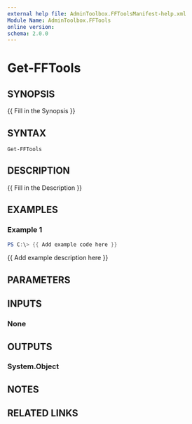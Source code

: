 ```yaml
---
external help file: AdminToolbox.FFToolsManifest-help.xml
Module Name: AdminToolbox.FFTools
online version:
schema: 2.0.0
---
```


# Get-FFTools

## SYNOPSIS
{{ Fill in the Synopsis }}

## SYNTAX

```
Get-FFTools
```

## DESCRIPTION
{{ Fill in the Description }}

## EXAMPLES

### Example 1
```powershell
PS C:\> {{ Add example code here }}
```

{{ Add example description here }}

## PARAMETERS

## INPUTS

### None

## OUTPUTS

### System.Object
## NOTES

## RELATED LINKS
